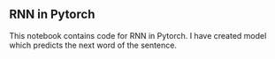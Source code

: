 ## RNN in Pytorch 

This notebook contains code for RNN in Pytorch. I have created model which predicts the next word of the sentence. 